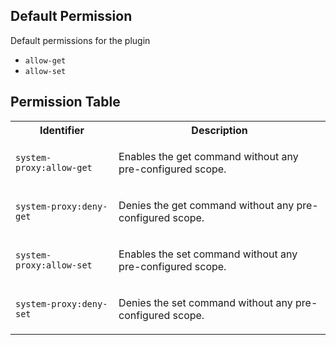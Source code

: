 ## Default Permission

Default permissions for the plugin

- `allow-get`
- `allow-set`

## Permission Table

<table>
<tr>
<th>Identifier</th>
<th>Description</th>
</tr>


<tr>
<td>

`system-proxy:allow-get`

</td>
<td>

Enables the get command without any pre-configured scope.

</td>
</tr>

<tr>
<td>

`system-proxy:deny-get`

</td>
<td>

Denies the get command without any pre-configured scope.

</td>
</tr>

<tr>
<td>

`system-proxy:allow-set`

</td>
<td>

Enables the set command without any pre-configured scope.

</td>
</tr>

<tr>
<td>

`system-proxy:deny-set`

</td>
<td>

Denies the set command without any pre-configured scope.

</td>
</tr>
</table>
